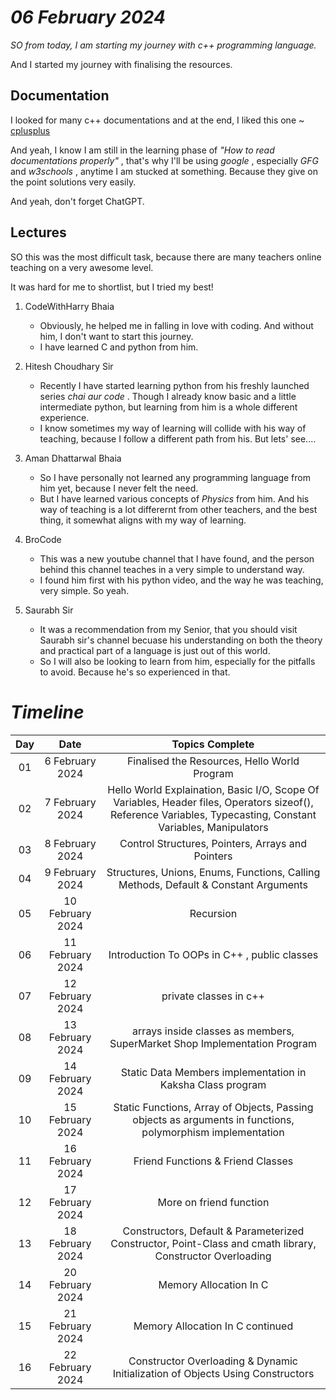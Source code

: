 # *06 February 2024*

*SO from today, I am starting my journey with c++ programming language.*

And I started my journey with finalising the resources.

## Documentation
I looked for many c++ documentations and at the end, I liked this one ~
[cplusplus](https://cplusplus.com/doc/tutorial/program_structure/)

And yeah, I know I am still in the learning phase of *"How to read documentations properly"* , that's why I'll be using *google* , especially *GFG* and *w3schools* , anytime I am stucked at something. Because they give on the point solutions very easily.

And yeah, don't forget ChatGPT.

## Lectures
SO this was the most difficult task, because there are many teachers online teaching on a very awesome level.

It was hard for me to shortlist, but I tried my best!

01. CodeWithHarry Bhaia
    - Obviously, he helped me in falling in love with coding. And without him, I don't want to start this journey.
    - I have learned C and python from him.

02. Hitesh Choudhary Sir
    - Recently I have started learning python from his freshly launched series *chai aur code* . Though I already know basic and a little intermediate python, but learning from him is a whole different experience.
    - I know sometimes my way of learning will collide with his way of teaching, because I follow a different path from his. But lets' see....

03. Aman Dhattarwal Bhaia
    - So I have personally not learned any programming language from him yet, because I never felt the need. 
    - But I have learned various concepts of *Physics* from him. And his way of teaching is a lot differernt from other teachers, and the best thing, it somewhat aligns with my way of learning.

04. BroCode
    - This was a new youtube channel that I have found, and the person behind this channel teaches in a very simple to understand way.
    - I found him first with his python video, and the way he was teaching, very simple. So yeah.

05. Saurabh Sir
    - It was a recommendation from my Senior, that you should visit Saurabh sir's channel becuase his understanding on both the theory and practical part of a language is just out of this world.
    - So I will also be looking to learn from him, especially for the pitfalls to avoid. Because he's so experienced in that.

# *Timeline*

|Day| Date | Topics Complete |
|:-:| :--: | :--------------:|
|01| 6 February 2024 | Finalised the Resources, Hello World Program |
|02| 7 February 2024 | Hello World Explaination, Basic I/O, Scope Of Variables, Header files, Operators sizeof(), Reference Variables, Typecasting, Constant Variables, Manipulators |
|03| 8 February 2024 | Control Structures, Pointers, Arrays and Pointers |
|04| 9 February 2024 | Structures, Unions, Enums, Functions, Calling Methods, Default & Constant Arguments |
|05| 10 February 2024 | Recursion |
|06| 11 February 2024 | Introduction To OOPs in C++ , public classes|
|07| 12 February 2024 | private classes in c++ |
|08| 13 February 2024 | arrays inside classes as members, SuperMarket Shop Implementation Program |
|09| 14 February 2024 | Static Data Members implementation in Kaksha Class program |
|10| 15 February 2024 | Static Functions, Array of Objects, Passing objects as arguments in functions, polymorphism implementation |
|11| 16 February 2024 | Friend Functions & Friend Classes |
|12| 17 February 2024 | More on friend function |
|13| 18 February 2024 | Constructors, Default & Parameterized Constructor, Point-Class and cmath library, Constructor Overloading |
|14| 20 February 2024 | Memory Allocation In C |
|15| 21 February 2024 | Memory Allocation In C continued |
|16| 22 February 2024 | Constructor Overloading & Dynamic Initialization of Objects Using Constructors